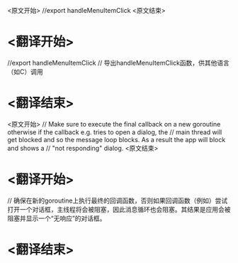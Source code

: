 
<原文开始>
//export handleMenuItemClick
<原文结束>

# <翻译开始>
//export handleMenuItemClick
// 导出handleMenuItemClick函数，供其他语言（如C）调用
# <翻译结束>


<原文开始>
	// Make sure to execute the final callback on a new goroutine otherwise if the callback e.g. tries to open a dialog, the
	// main thread will get blocked and so the message loop blocks. As a result the app will block and shows a
	// "not responding" dialog.
<原文结束>

# <翻译开始>
// 确保在新的goroutine上执行最终的回调函数，否则如果回调函数（例如）尝试打开一个对话框，主线程将会被阻塞，因此消息循环也会阻塞。其结果是应用会被阻塞并显示一个“无响应”的对话框。
# <翻译结束>

